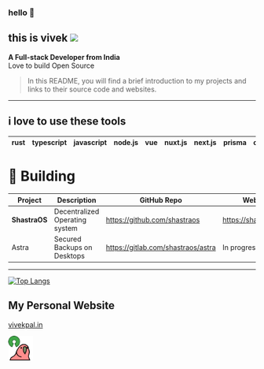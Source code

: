 ### hello 👋
## this is vivek <img src="https://media.giphy.com/media/WUlplcMpOCEmTGBtBW/giphy.gif" width="40">
**A Full-stack Developer from India**\
Love to build Open Source
> In this README, you will find a brief introduction to my projects and links to their source code and websites.
---

## i love to use these tools

| rust | typescript | javascript | node.js | vue | nuxt.js | next.js | prisma | css | postgresql | tailwindcss |
| --- | ---------- | ---------- | --------| --- | ------- | --------| -------| --- | ---------- | ----------- |

# 🔨 Building

| Project         | Description                            | GitHub Repo                             | Website                  |
| --------------- | -------------------------------------- | --------------------------------------- | ------------------------|
| **ShastraOS**   | Decentralized Operating system         | https://github.com/shastraos            | https://shastraos.org  |
| Astra           | Secured Backups on Desktops            | https://gitlab.com/shastraos/astra      | In progress |\
---


[![Top Langs](https://github-readme-stats.vercel.app/api/top-langs/?username=vivekpal1&layout=compact&langs_count=8&show_icons=true&theme=radical)](https://github.com/vivekpal1)


## My Personal Website

<a href="https://vivekpal.in">vivekpal.in</a>

<img src="https://raw.githubusercontent.com/vivekpal1/vivekpal1/main/assets/ososos.gif" width="50">

## 
<!---
<p align="center">
  <img src="https://github.com/vivekpal1/vivekpal1/raw/output/github-contribution-grid-snake.svg" alt="snake"></center>
</p>

> Apply dark mode to view all icons clearly
--- -->
